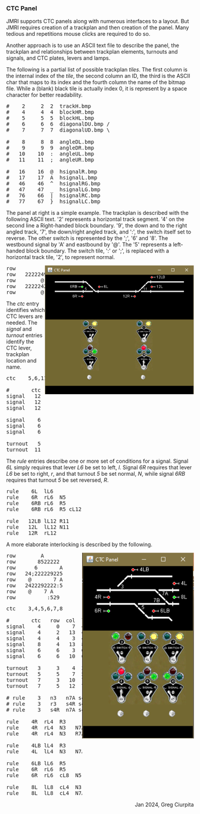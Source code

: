 <!-- 
<meta http-equiv="refresh" content="5">
 -->
<h3>CTC Panel</h3>

JMRI supports CTC panels
along with numerous interfaces to a layout.
But JMRI requires creation of a trackplan and
then creation of the panel.
Many tedious and repetitions mouse clicks
are required to do so.

Another approach is to use an ASCII text file
to describe the panel, the trackplan and
relationships between trackplan elements,
turnouts and signals, and
CTC plates, levers and lamps.

The following is a partial list of possible trackplan <i>tiles</i>.
The first column is the internal index of the <i>tile</i>,
the second column an ID, the third is the ASCII char
that maps to its index and the fourth column the name of the bitmap file.
While a (blank) black tile is actually index 0,
it is represent by a space character for better readability.
<pre>
#    2     2  2  trackH.bmp
#    4     4  4  blockHR.bmp
#    5     5  5  blockHL.bmp
#    6     6  6  diagonalDU.bmp /
#    7     7  7  diagonalUD.bmp \

#    8     8  8  angleDL.bmp
#    9     9  9  angleDR.bmp
#   10    10  :  angleUL.bmp
#   11    11  ;  angleUR.bmp

#   16    16  @  hsignalR.bmp
#   17    17  A  hsignalL.bmp
#   46    46  ^  hsignalRG.bmp
#   47    47  _  hsignalLG.bmp
#   76    66  |  hsignalRC.bmp
#   77    67  }  hsignalLC.bmp
</pre>

<a name=row></a>
The panel at right is a simple example.
The trackplan is described with the following ASCII text.
'2' represents a horizontal track segment.
'4' on the second line a Right-handed block boundary.
'9', the down and to the right angled track,
'7', the down/right angled track, and
':', the switch itself set to reverse.
The other switch is represented by the ';', '6' and '8'.
The westbound signal by 'A' and eastbound by '@'.
The '5' represents a left-handed block boundary.
The switch tile, ':' or ';', is replaced with a horizontal track tile, '2',
to represent normal.

<img src=ctc2.PNG align=right width=400>
<pre>
row                       A
row   2222249            85222222
row        @ 7 A        6 A
row   22222422:52222224;225222222
row        @          @
</pre>

The <i>ctc</i> entry identifies which CTC levers are needed.
The <i>signal</i> and <i>turnout</i> entries
identify the CTC lever, trackplan location and name.

<pre>
ctc    5,6,11,12

#       ctc   row  col  lbl
signal   12     0   22  12LB
signal   12     2   22  12L
signal   12     4   18  12R

signal    6     2    7  6RB
signal    6     4    7  6R
signal    6     2   11  6L

turnout   5     3   10  5
turnout  11     3   19  11
</pre>

The <i>rule</i> entries describe
one or more set of conditions for a signal.
Signal <i>6L</i> simply requires that
lever <i>L6</i> be set to left, <i>l</i>.
Signal <i>6R</i> requires that lever <i>L6</i> be set to right, <i>r</i>, and
that turnout <i>5</i> be set normal, <i>N</i>,
while signal <i>6RB</i> requires that
turnout <i>5</i> be set reversed, <i>R</i>.



<pre>
rule    6L  lL6
rule    6R  rL6  N5
rule    6RB rL6  R5
rule    6RB rL6  R5 cL12

rule   12LB lL12 R11
rule   12L  lL12 N11
rule   12R  rL12
</pre>

A more elaborate interlocking is described by the following.

<img src=ctc.PNG align=right width=300>
<pre>
row        A
row       8522222
row      6       A
row   24;222229225
row    @       7 A
row   2422292222:5
row    @    7 A
row          :529
</pre>

<pre>
ctc    3,4,5,6,7,8

#       ctc   row  col  lbl
signal    4     0    7  4LB
signal    4     2   13  4L
signal    4     4    3  4R
signal    8     4   13  8L
signal    6     6    3  6R
signal    6     6   10  6LB

turnout   3     3    4  3
turnout   5     5    7  5
turnout   7     3   10  7A
turnout   7     5   12  7B

# rule    3   n3   n7A s4R s4L
# rule    3   r3   s4R s4LB
# rule    3   s4R  n7A s4L

rule    4R  rL4  R3
rule    4R  rL4  N3   N7A
rule    4R  rL4  N3   R7A  cL8

rule    4LB lL4  R3
rule    4L  lL4  N3   N7A

rule    6LB lL6  R5
rule    6R  rL6  R5
rule    6R  rL6  cL8  N5   N7A

rule    8L  lL8  cL4  N3   R7A
rule    8L  lL8  cL4  N7A
</pre>


<p align=right> Jan 2024, Greg Ciurpita
